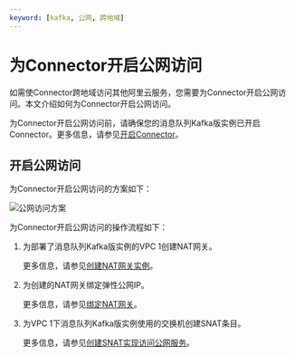 ```yaml
---
keyword: [kafka, 公网, 跨地域]
---
```


# 为Connector开启公网访问

如需使Connector跨地域访问其他阿里云服务，您需要为Connector开启公网访问。本文介绍如何为Connector开启公网访问。

为Connector开启公网访问前，请确保您的消息队列Kafka版实例已开启Connector。更多信息，请参见[开启Connector](/cn.zh-CN/用户指南/Connector/开启Connector.md)。

## 开启公网访问

为Connector开启公网访问的方案如下：

![公网访问方案](https://static-aliyun-doc.oss-accelerate.aliyuncs.com/assets/img/zh-CN/2016119951/p130354.png)

为Connector开启公网访问的操作流程如下：

1.  为部署了消息队列Kafka版实例的VPC 1创建NAT网关。

    更多信息，请参见[创建NAT网关实例](/cn.zh-CN/基本功能操作/创建NAT网关实例.md)。

2.  为创建的NAT网关绑定弹性公网IP。

    更多信息，请参见[绑定NAT网关](/cn.zh-CN/用户指南/绑定云资源/绑定NAT网关.md)。

3.  为VPC 1下消息队列Kafka版实例使用的交换机创建SNAT条目。

    更多信息，请参见[创建SNAT实现访问公网服务](/cn.zh-CN/基本功能操作/创建SNAT实现访问公网服务.md)。


